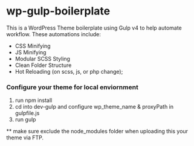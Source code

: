 # wp-gulp-boilerplate

This is a WordPress Theme boilerplate using Gulp v4 to help automate workflow. These automations include:
- CSS Minifying
- JS Minifying
- Modular SCSS Styling
- Clean Folder Structure
- Hot Reloading (on scss, js, or php change);

### Configure your theme for local enviornment
1. run npm install
2. cd into dev-gulp and configure wp_theme_name & proxyPath in gulpfile.js
3. run gulp

** make sure exclude the node_modules folder when uploading this your theme via FTP.
